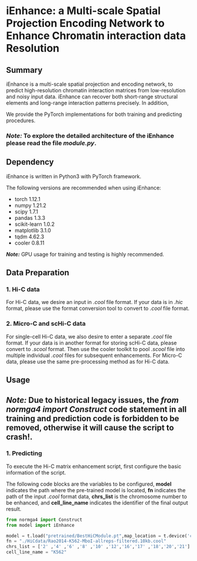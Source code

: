 # iEnhance: a Multi-scale Spatial Projection Encoding Network to Enhance Chromatin interaction data Resolution


## Summary

iEnhance is a multi-scale spatial projection and encoding network, to predict high-resolution chromatin interaction matrices from low-resolution and noisy input data. iEnhance can recover both short-range structural elements and long-range interaction patterns precisely. In addition, 

We provide the PyTorch implementations for both training and predicting procedures.

### **_Note:_** To explore the detailed architecture of the iEnhance please read the file _module.py_.


## Dependency

iEnhance is written in Python3 with PyTorch framework.

The following versions are recommended when using iEnhance:

- torch 1.12.1
- numpy 1.21.2
- scipy 1.7.1
- pandas 1.3.3
- scikit-learn 1.0.2
- matplotlib 3.1.0
- tqdm 4.62.3
- cooler 0.8.11

**_Note:_** GPU usage for training and testing is highly recommended.


## Data Preparation

### 1. Hi-C data

For Hi-C data, we desire an input in _.cool_ file format. If your data is in _.hic_ format, please use the format conversion tool to convert to _.cool_ file format.

### 2. Micro-C and scHi-C data

For single-cell Hi-C data, we also desire to enter a separate _.cool_ file format. If your data is in another format for storing scHi-C data, please convert to _.scool_ format. Then use the cooler toolkit to pool _.scool_ file into multiple individual _.cool_ files for subsequent enhancements. For Micro-C data, please use the same pre-processing method as for Hi-C data.


## Usage

## **_Note:_** Due to historical legacy issues, the **_from normga4 import Construct_** code statement in all training and prediction code is forbidden to be removed, otherwise it will cause the script to crash!.

### 1. Predicting
To execute the Hi-C matrix enhancement script, first configure the basic information of the script.

The following code blocks are the variables to be configured, **model** indicates the path where the pre-trained model is located, **fn** indicates the path of the input *.cool* format data, **chrs_list** is the chromosome number to be enhanced, and **cell_line_name** indicates the identifier of the final output result.
~~~python
from normga4 import Construct
from model import iEnhance

model = t.load("pretrained/BestHiCModule.pt",map_location = t.device('cpu'))
fn = "./HiCdata/Rao2014-K562-MboI-allreps-filtered.10kb.cool"
chrs_list = ['2' ,'4' ,'6' ,'8' ,'10' ,'12','16','17' ,'18','20','21']
cell_line_name = "K562"
~~~
